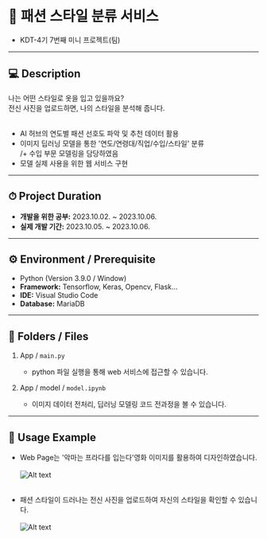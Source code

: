 # 👕 패션 스타일 분류 서비스
- KDT-4기 7번째 미니 프로젝트(팀)

---
## 💻 Description

나는 어떤 스타일로 옷을 입고 있을까요?<br>
전신 사진을 업로드하면, 나의 스타일을 분석해 줍니다.<br><br>

- AI 허브의 연도별 패션 선호도 파악 및 추천 데이터 활용
- 이미지 딥러닝 모델을 통한 '연도/연령대/직업/수입/스타일' 분류 <br>
 /+ 수입 부문 모델링을 담당하였음
- 모델 실제 사용을 위한 웹 서비스 구현

---
## ⏱ Project Duration

- **개발을 위한 공부:** 2023.10.02. ~ 2023.10.06.
- **실제 개발 기간:** 2023.10.05. ~ 2023.10.06.

---
## ⚙ Environment / Prerequisite

- Python (Version 3.9.0 / Window)
- **Framework:** Tensorflow, Keras, Opencv, Flask...
- **IDE:** Visual Studio Code
- **Database:** MariaDB

---
## 📁 Folders / Files

1) App / `main.py`
    - python 파일 실행을 통해 web 서비스에 접근할 수 있습니다.

2) App / model / `model.ipynb`
    - 이미지 데이터 전처리, 딥러닝 모델링 코드 전과정을 볼 수 있습니다.

---
## 🔎 Usage Example
- Web Page는 '악마는 프라다를 입는다'영화 이미지를 활용하여 디자인하였습니다.<br><br>
![Alt text](./readme_img/image.png)<br><br>


- 패션 스타일이 드러나는 전신 사진을 업로드하여 자신의 스타일을 확인할 수 있습니다.<br><br>
![Alt text](./readme_img/image-1.png)
